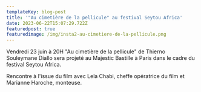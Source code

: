 ```yaml
---
templateKey: blog-post
title: '"Au cimetière de la pellicule" au festival Seytou Africa'
date: 2023-06-22T15:07:29.722Z
featuredpost: true
featuredimage: /img/insta2-au-cimetiere-de-la-pellicule.png
---
```

Vendredi 23 juin à 20H "Au cimetière de la pellicule" de Thierno Souleymane Diallo sera projeté au Majestic Bastille à Paris dans le cadre du festival Seytou Africa.

Rencontre à l'issue du film avec Lela Chabi, cheffe opératrice du film et Marianne Haroche, monteuse.